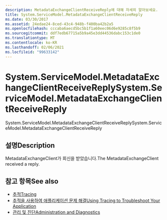 ```yaml
---
description: MetadataExchangeClientReceiveReply에 대해 자세히 알아보세요.
title: System.ServiceModel.MetadataExchangeClientReceiveReply
ms.date: 03/30/2017
ms.assetid: 24edae24-8ced-43c4-948b-f400ba42b2a5
ms.openlocfilehash: cccaba6aecd5bc5b1f1a60eec06d6e9285c8f5b9
ms.sourcegitcommit: ddf7edb67715a5b9a45e3dd44536dabc153c1de0
ms.translationtype: MT
ms.contentlocale: ko-KR
ms.lasthandoff: 02/06/2021
ms.locfileid: "99633142"
---
```

# <a name="systemservicemodelmetadataexchangeclientreceivereply"></a><span data-ttu-id="e9e8d-103">System.ServiceModel.MetadataExchangeClientReceiveReply</span><span class="sxs-lookup"><span data-stu-id="e9e8d-103">System.ServiceModel.MetadataExchangeClientReceiveReply</span></span>

<span data-ttu-id="e9e8d-104">System.ServiceModel.MetadataExchangeClientReceiveReply</span><span class="sxs-lookup"><span data-stu-id="e9e8d-104">System.ServiceModel.MetadataExchangeClientReceiveReply</span></span>  
  
## <a name="description"></a><span data-ttu-id="e9e8d-105">설명</span><span class="sxs-lookup"><span data-stu-id="e9e8d-105">Description</span></span>  

 <span data-ttu-id="e9e8d-106">MetadataExchangeClient가 회신을 받았습니다.</span><span class="sxs-lookup"><span data-stu-id="e9e8d-106">The MetadataExchangeClient received a reply.</span></span>  
  
## <a name="see-also"></a><span data-ttu-id="e9e8d-107">참고 항목</span><span class="sxs-lookup"><span data-stu-id="e9e8d-107">See also</span></span>

- [<span data-ttu-id="e9e8d-108">추적</span><span class="sxs-lookup"><span data-stu-id="e9e8d-108">Tracing</span></span>](index.md)
- [<span data-ttu-id="e9e8d-109">추적을 사용하여 애플리케이션 문제 해결</span><span class="sxs-lookup"><span data-stu-id="e9e8d-109">Using Tracing to Troubleshoot Your Application</span></span>](using-tracing-to-troubleshoot-your-application.md)
- [<span data-ttu-id="e9e8d-110">관리 및 진단</span><span class="sxs-lookup"><span data-stu-id="e9e8d-110">Administration and Diagnostics</span></span>](../index.md)
